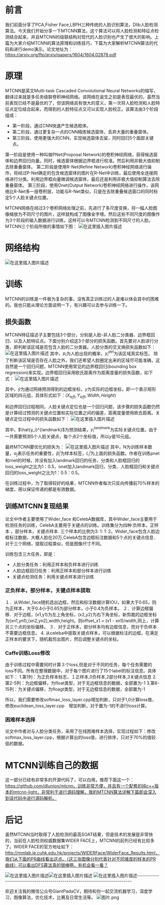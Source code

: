 # 前言
我们前面分享了PCA,Fisher Face,LBPH三种传统的人脸识别算法，Dlib人脸检测算法。今天我们开始分享一下MTCNN算法，这个算法可以将人脸检测和特征点检测结合起来，并且MTCNN的级联结构对现代的人脸识别也产生了很大的影响。上篇为大家介绍MTCNN的算法原理和训练技巧，下篇为大家解析MTCNN算法的代码和进行demo演示。论文地址为：https://arxiv.org/ftp/arxiv/papers/1604/1604.02878.pdf

# 原理
MTCNN是英文Multi-task Cascaded Convolutional Neural Networks的缩写，翻译过来就是多任务级联卷积神经网络。该网络在诞生之初是表现最优的，虽然当前表现已经不是最优的了，但该网络具有很大的意义，第一次将人脸检测和人脸特征点定位结合起来，而得到的人脸特征点又可以实现人脸校正。该算法由3个阶段组成：
- 第一阶段，通过CNN快速产生候选框体。
- 第二阶段，通过更复杂一点的CNN精炼候选窗体，丢弃大量的重叠窗体。
- 第三阶段，使用更强大的CNN，实现候选窗体去留，同时回归5个面部关键点。

第一阶段是使用一种叫做PNet(Proposal Network)的卷积神经网络，获得候选窗体和边界回归向量。同时，候选窗体根据边界框进行校准。然后利用非极大值抑制去除重叠窗体。
第二阶段是使用R-Net(Refine Network)卷积神经网络进行操作，将经过P-Net确定的包含候选窗体的图片在R-Net中训练，最后使用全连接网络进行分类。利用边界框向量微调候选窗体，最后还是利用非极大值抑制算法去除重叠窗体。
第三阶段，使用Onet(Output Network)卷积神经网络进行操作，该网络比R-Net多一层卷积层，功能与R-Net类似，只是在去除重叠候选窗口的同时标定5个人脸关键点位置。

MTCNN网络在经过3个卷积网络处理之前，先进行了多尺度变换，将一幅人脸图像缩放为不同尺寸的图片，这样就构成了图像金字塔。然后这些不同尺度的图像作为3个阶段的输入数据进行训练，这样可以令MTCNN检测到不同尺寸的人脸。MTCNN三个阶段所做的事情如下图：
![在这里插入图片描述](https://img-blog.csdnimg.cn/20191119211026738.png?x-oss-process=image/watermark,type_ZmFuZ3poZW5naGVpdGk,shadow_10,text_aHR0cHM6Ly9ibG9nLmNzZG4ubmV0L2p1c3Rfc29ydA==,size_16,color_FFFFFF,t_70)
# 网络结构
![在这里插入图片描述](https://img-blog.csdnimg.cn/20191119213315863.png?x-oss-process=image/watermark,type_ZmFuZ3poZW5naGVpdGk,shadow_10,text_aHR0cHM6Ly9ibG9nLmNzZG4ubmV0L2p1c3Rfc29ydA==,size_16,color_FFFFFF,t_70)

# 训练
MTCNN的训练是一件极为复杂的事，没有真正训练过的人是难以体会其中的困难的。我也只能从理论方面说明一下，有兴趣可以去参与训练一下。
## 损失函数
MTCNN特征描述子主要包括3个部分，分别是人脸-非人脸二分类器、边界框回归、以及人脸特征点。下面分别介绍这3个部分的损失函数。首先要对人脸进行分类，即判断该区域是否包含人脸的二分类器。人脸分类的交叉熵损失函数如下：
![在这里插入图片描述](https://img-blog.csdnimg.cn/20191119213217193.png)
其中，$p_i$为人脸出现的概率，$y_i^{det}$为该区域真实标签。
除了判断该区域是否存在人脸之外，我们还希望人脸圈定出来的区域尽可能准确，这自然是一个回归问题，MTCNN使用常见的边界框回归(bounding box regression)来实现。边界框回归采用欧氏距离作为距离度量的损失函数，如下式：
![在这里插入图片描述](https://img-blog.csdnimg.cn/20191119213517363.png)

其中，$\hat{y}$为通过网络预测得到的边框坐标，$y$为实际的边框坐标，即一个表示矩形区域的四元组，具体形式如下：$(X_{left}, Y_{left},Width,Height)$

和边界回归过程相同，人脸关键点定位也是一个回归问题，该步骤的损失函数仍然是计算经过预测的关键点位置和实际位置之间的偏差，距离度量使用欧氏距离。关键点定位过程中的损失函数如下：
![在这里插入图片描述](https://img-blog.csdnimg.cn/20191119213852996.png)

其中，$\hat{y_i}^{landmark}$为预测结果，${y_i}^{landmark}$为实际关键点位置。由于一共需要预测5个人脸关键点，每个点2个坐标值，所以$y$是10元组。

最终MTCNN要优化的损失为：
![在这里插入图片描述](https://img-blog.csdnimg.cn/20191119220315293.png)
其中，N为训练样本数量，$\alpha_j$表示任务的重要性，$\beta_i^j$为样本标签，$L_i^j$为上面的损失函数。作者在训练pnet和rnet的时候，并没有加入landmark回归的任务，分类和人脸框回归的loss_weight之比为1：0.5，onet加入landmark回归，分类、人脸框回归和关键点回归的loss_weight之比为1：0.5：0.5。

在训练过程中，为了取得较好的结果，MTCNN作者每次只反向传播前70%样本的梯度，用以保证传递的都是有效数据。

## 训练MTCNN复现结果
论文中作者主要使用了Wider_face 和CelebA数据库，其中Wider_face主要用于检测任务的训练，CelebA主要用于关键点的训练。训练集分为四种:负样本，正样本 ，部分样本，关键点样本. 三个样本的比例为3: 1: 1: 2。Wider_face包含人脸边框标注数据，大概人脸在20万,CelebA包含边框标注数据和5个点的关键点信息．对于三个网络，提取过程类似，但是图像尺寸不同。

训练包含三大任务，即是：
- 人脸分类任务：利用正样本和负样本进行训练
- 人脸边框回归任务：利用正样本和部分样本进行训练
- 关键点检测任务：利用关键点样本进行训练

### 正负样本，部分样本，关键点样本提取
１．从Wider_face随机选出边框，然后和标注数据计算IOU，如果大于0.65，则为正样本，大于0.4小于0.65为部分样本，小于0.4为负样本。
２．计算边框偏移．对于边框，(x1,y1)为左上角坐标，(x2,y2)为右下角坐标，新剪裁的边框坐标为(xn1,yn1),(xn2,yn2),width,height。则offset_x1 = (x1 - xn1)/width,同上，计算另三个点的坐标偏移。
３．对于正样本，部分样本均有边框信息，而对于负样本不需要边框信息。
4. 从celeba中提取关键点样本，可以根据标注的边框，在满足正样本的要求下，随机裁剪出图片，然后调整关键点的坐标。

### Caffe训练Loss修改
由于训练过程中需要同时计算３个loss,但是对于不同的任务，每个任务需要的loss不同。所有在整理数据中，对于每个图片进行了15个label的标注信息。具体如下：
1.第1列：为正负样本标志，１正样本,0负样本,2部分样本,3关键点信息
2.第2-5列：为边框偏移，为float类型，对于无边框信息的数据，全部置为-1
3.第6-15列：为关键点偏移，为floagt类型，对于无边框信息的数据，全部置为-1

所以，我们需要修改softmax_loss_layer.cpp增加判断，只对于1,0计算loss值，修改euclidean_loss_layer.cpp　增加判断，对于置为-1的不进行loss计算。

### 困难样本选择
论文中作者对与人脸分类任务，采用了在线困难样本选择，实现过程如下：修改softmax_loss_layer.cpp，根据计算出的loss值，进行排序，只对于70%的值较低的数据。

# MTCNN训练自己的数据
这一部分已经有非常多的开源代码了，可以白用，推荐下面这一个：https://github.com/dlunion/mtcnn。训练非常方便，并且有一个配套的纯c++版本的mtcnn-light，非常利于进行源码理解，我的MTCNN算法详解下篇即会深入到该代码中进行源码解析。

# 后记
虽然MTCNN当时取得了人脸检测的最高SOAT结果，但是技术的发展是非常快的，当前在人脸检测权威数据集WIDER FACE上，MTCNN的前列已经有比较多了。WIDER FACE的官方地址如下：http://mmlab.ie.cuhk.edu.hk/projects/WIDERFace/WiderFace_Results.html，我们从下面的PR曲线看出这点。（这三张图像分别代表针对不同难度的样本的PR曲线）可以看出DFS算法真的很棒啊，有机会看一看？

![在这里插入图片描述](https://img-blog.csdnimg.cn/20191119222248943.png?x-oss-process=image/watermark,type_ZmFuZ3poZW5naGVpdGk,shadow_10,text_aHR0cHM6Ly9ibG9nLmNzZG4ubmV0L2p1c3Rfc29ydA==,size_16,color_FFFFFF,t_70)![在这里插入图片描述](https://img-blog.csdnimg.cn/20191119222607411.png?x-oss-process=image/watermark,type_ZmFuZ3poZW5naGVpdGk,shadow_10,text_aHR0cHM6Ly9ibG9nLmNzZG4ubmV0L2p1c3Rfc29ydA==,size_16,color_FFFFFF,t_70)
![在这里插入图片描述](https://img-blog.csdnimg.cn/20191119222540435.png?x-oss-process=image/watermark,type_ZmFuZ3poZW5naGVpdGk,shadow_10,text_aHR0cHM6Ly9ibG9nLmNzZG4ubmV0L2p1c3Rfc29ydA==,size_16,color_FFFFFF,t_70)---------------------------------------------------------------------------

欢迎关注我的微信公众号GiantPadaCV，期待和你一起交流机器学习，深度学习，图像算法，优化技术，比赛及日常生活等。
![图片.png](https://imgconvert.csdnimg.cn/aHR0cHM6Ly91cGxvYWQtaW1hZ2VzLmppYW5zaHUuaW8vdXBsb2FkX2ltYWdlcy8xOTIzNzExNS01M2E3NWVmOTQ2YjA0OTE3LnBuZw?x-oss-process=image/format,png)